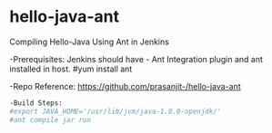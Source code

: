 # hello-java-ant
Compiling Hello-Java Using Ant in Jenkins

-Prerequisites: Jenkins should have - Ant Integration plugin and ant installed in host.
#yum install ant

-Repo Reference: https://github.com/prasanjit-/hello-java-ant


```sh
-Build Steps:
#export JAVA_HOME='/usr/lib/jvm/java-1.8.0-openjdk/'
#ant compile jar run
```
